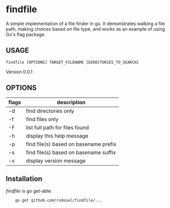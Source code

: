 # findfile

A simple implementation of a file finder in go. It demonstrates walking a file path, making choices based on file type, and works as an example of using Go's flag package.


## USAGE 

	findfile [OPTIONS] TARGET_FILENAME [DIRECTORIES_TO_SEARCH]

Version 0.0.1

## OPTIONS

 flags | description
-------|---------------------------------------
 -d    | find directories only
 -f    | find files only
 -F    | list full path for files found
 -h    | display this help message
 -p    | find file(s) based on basename prefix
 -s    | find file(s) based on basename suffix
 -v    | display version message

## Installation

_findfile_ is go get-able.

```
    go get github.com/rsdoiel/findfile/...
```


